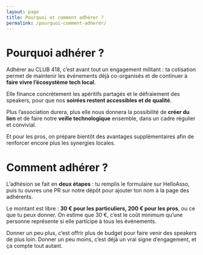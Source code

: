 ```yaml
---
layout: page
title: Pourquoi et comment adhérer ?
permalink: /pourquoi-comment-adherer/
---
```


# Pourquoi adhérer ?

Adhérer au CLUB 418, c’est avant tout un engagement militant : ta cotisation permet de maintenir les événements déjà co-organisés et de continuer à __faire vivre l’écosystème tech local__.

Elle finance concrètement les apéritifs partagés et le défraiement des speakers, pour que nos __soirées restent accessibles et de qualité__.

Plus l’association durera, plus elle nous donnera la possibilité de __créer du lien__ et de faire notre __veille technologique__ ensemble, dans un cadre régulier et convivial.

Et pour les pros, on prépare bientôt des avantages supplémentaires afin de renforcer encore plus les synergies locales.

# Comment adhérer ?

L’adhésion se fait en __deux étapes__ : tu remplis le formulaire sur HelloAsso, puis tu ouvres une PR sur notre dépôt pour ajouter ton nom à la page des adhérents.

Le montant est libre : __30 € pour les particuliers, 200 € pour les pros__, ou ce que tu peux donner. On estime que 30 €, c’est le coût minimum qu’une personne représente si elle participe à tous les événements.

Donner un peu plus, c’est offrir plus de budget pour faire venir des speakers de plus loin. Donner un peu moins, c’est déjà un vrai signe d’engagement, et ça compte tout autant.